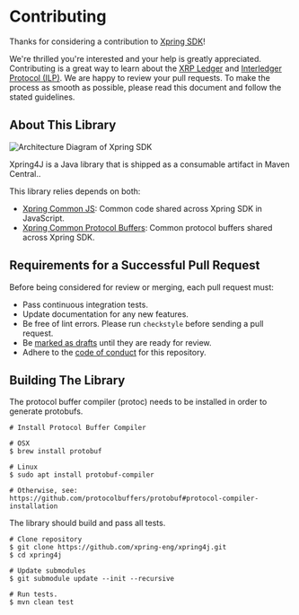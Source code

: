 # Contributing

Thanks for considering a contribution to [Xpring SDK](https://github.com/xpring-eng/xpring-sdk)!

We're thrilled you're interested and your help is greatly appreciated. Contributing is a great way to learn about the [XRP Ledger](https://xrpl.org) and [Interledger Protocol (ILP)](https://interledger.org/). We are happy to review your pull requests. To make the process as smooth as possible, please read this document and follow the stated guidelines.

## About This Library

<img src="architecture.png" alt="Architecture Diagram of Xpring SDK"/>

Xpring4J is a Java library that is shipped as a consumable artifact in Maven Central..

This library relies depends on both:

- [Xpring Common JS](http://github.com/xpring-eng/xpring-common-js): Common code shared across Xpring SDK in JavaScript.
- [Xpring Common Protocol Buffers](http://github.com/xpring-eng/xpring-common-protocol-buffers): Common protocol buffers shared across Xpring SDK.

## Requirements for a Successful Pull Request

Before being considered for review or merging, each pull request must:

- Pass continuous integration tests.
- Update documentation for any new features.
- Be free of lint errors. Please run `checkstyle` before sending a pull request.
- Be [marked as drafts](https://github.blog/2019-02-14-introducing-draft-pull-requests/) until they are ready for review.
- Adhere to the [code of conduct](CODE_OF_CONDUCT.md) for this repository.

## Building The Library

The protocol buffer compiler (protoc) needs to be installed in order to generate protobufs.
```shell
# Install Protocol Buffer Compiler

# OSX
$ brew install protobuf

# Linux
$ sudo apt install protobuf-compiler

# Otherwise, see: https://github.com/protocolbuffers/protobuf#protocol-compiler-installation
```

The library should build and pass all tests. 

```shell
# Clone repository
$ git clone https://github.com/xpring-eng/xpring4j.git
$ cd xpring4j

# Update submodules
$ git submodule update --init --recursive

# Run tests.
$ mvn clean test
```
